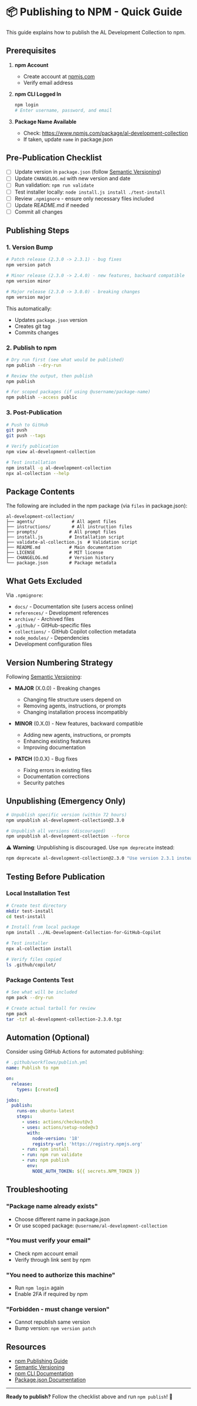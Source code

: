 # 📦 Publishing to NPM - Quick Guide

This guide explains how to publish the AL Development Collection to npm.

## Prerequisites

1. **npm Account**
   - Create account at [npmjs.com](https://www.npmjs.com/signup)
   - Verify email address

2. **npm CLI Logged In**
   ```bash
   npm login
   # Enter username, password, and email
   ```

3. **Package Name Available**
   - Check: https://www.npmjs.com/package/al-development-collection
   - If taken, update `name` in package.json

## Pre-Publication Checklist

- [ ] Update version in `package.json` (follow [Semantic Versioning](https://semver.org/))
- [ ] Update `CHANGELOG.md` with new version and date
- [ ] Run validation: `npm run validate`
- [ ] Test installer locally: `node install.js install ./test-install`
- [ ] Review `.npmignore` - ensure only necessary files included
- [ ] Update README.md if needed
- [ ] Commit all changes

## Publishing Steps

### 1. Version Bump

```bash
# Patch release (2.3.0 -> 2.3.1) - bug fixes
npm version patch

# Minor release (2.3.0 -> 2.4.0) - new features, backward compatible
npm version minor

# Major release (2.3.0 -> 3.0.0) - breaking changes
npm version major
```

This automatically:
- Updates `package.json` version
- Creates git tag
- Commits changes

### 2. Publish to npm

```bash
# Dry run first (see what would be published)
npm publish --dry-run

# Review the output, then publish
npm publish

# For scoped packages (if using @username/package-name)
npm publish --access public
```

### 3. Post-Publication

```bash
# Push to GitHub
git push
git push --tags

# Verify publication
npm view al-development-collection

# Test installation
npm install -g al-development-collection
npx al-collection --help
```

## Package Contents

The following are included in the npm package (via `files` in package.json):

```
al-development-collection/
├── agents/              # All agent files
├── instructions/        # All instruction files
├── prompts/            # All prompt files
├── install.js          # Installation script
├── validate-al-collection.js  # Validation script
├── README.md           # Main documentation
├── LICENSE             # MIT license
├── CHANGELOG.md        # Version history
└── package.json        # Package metadata
```

## What Gets Excluded

Via `.npmignore`:
- `docs/` - Documentation site (users access online)
- `references/` - Development references
- `archive/` - Archived files
- `.github/` - GitHub-specific files
- `collections/` - GitHub Copilot collection metadata
- `node_modules/` - Dependencies
- Development configuration files

## Version Numbering Strategy

Following [Semantic Versioning](https://semver.org/):

- **MAJOR** (X.0.0) - Breaking changes
  - Changing file structure users depend on
  - Removing agents, instructions, or prompts
  - Changing installation process incompatibly

- **MINOR** (0.X.0) - New features, backward compatible
  - Adding new agents, instructions, or prompts
  - Enhancing existing features
  - Improving documentation

- **PATCH** (0.0.X) - Bug fixes
  - Fixing errors in existing files
  - Documentation corrections
  - Security patches

## Unpublishing (Emergency Only)

```bash
# Unpublish specific version (within 72 hours)
npm unpublish al-development-collection@2.3.0

# Unpublish all versions (discouraged)
npm unpublish al-development-collection --force
```

⚠️ **Warning**: Unpublishing is discouraged. Use `npm deprecate` instead:

```bash
npm deprecate al-development-collection@2.3.0 "Use version 2.3.1 instead"
```

## Testing Before Publication

### Local Installation Test

```bash
# Create test directory
mkdir test-install
cd test-install

# Install from local package
npm install ../AL-Development-Collection-for-GitHub-Copilot

# Test installer
npx al-collection install

# Verify files copied
ls .github/copilot/
```

### Package Contents Test

```bash
# See what will be included
npm pack --dry-run

# Create actual tarball for review
npm pack
tar -tzf al-development-collection-2.3.0.tgz
```

## Automation (Optional)

Consider using GitHub Actions for automated publishing:

```yaml
# .github/workflows/publish.yml
name: Publish to npm

on:
  release:
    types: [created]

jobs:
  publish:
    runs-on: ubuntu-latest
    steps:
      - uses: actions/checkout@v3
      - uses: actions/setup-node@v3
        with:
          node-version: '18'
          registry-url: 'https://registry.npmjs.org'
      - run: npm install
      - run: npm run validate
      - run: npm publish
        env:
          NODE_AUTH_TOKEN: ${{ secrets.NPM_TOKEN }}
```

## Troubleshooting

### "Package name already exists"
- Choose different name in package.json
- Or use scoped package: `@username/al-development-collection`

### "You must verify your email"
- Check npm account email
- Verify through link sent by npm

### "You need to authorize this machine"
- Run `npm login` again
- Enable 2FA if required by npm

### "Forbidden - must change version"
- Cannot republish same version
- Bump version: `npm version patch`

## Resources

- [npm Publishing Guide](https://docs.npmjs.com/packages-and-modules/contributing-packages-to-the-registry)
- [Semantic Versioning](https://semver.org/)
- [npm CLI Documentation](https://docs.npmjs.com/cli/v9)
- [Package.json Documentation](https://docs.npmjs.com/cli/v9/configuring-npm/package-json)

---

**Ready to publish?** Follow the checklist above and run `npm publish`! 🚀
